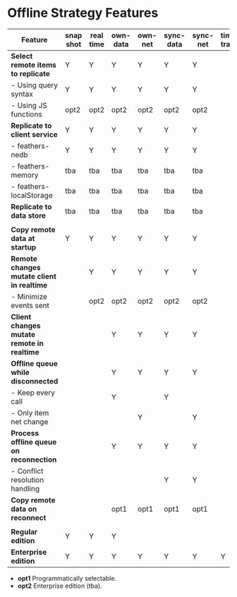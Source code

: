 # Offline Strategy Features



| Feature                                      | snap shot | real time | own-data | own-net | sync-data | sync-net | time-travel |
|----------------------------------------------|-----------|-----------|----------|---------|-----------|----------|-------------|
| **Select remote items to replicate**         | Y         | Y         | Y        | Y       | Y         | Y        |             |
| - Using query syntax                         | Y         | Y         | Y        | Y       | Y         | Y        |             |
| - Using JS functions                         | opt2      | opt2      | opt2     | opt2    | opt2      | opt2     |             |
| **Replicate to client service**              | Y         | Y         | Y        | Y       | Y         | Y        |             |
| - feathers-nedb                              | Y         | Y         | Y        | Y       | Y         | Y        |             |
| - feathers-memory                            | tba       | tba       | tba      | tba     | tba       | tba      |             |
| - feathers-localStorage                      | tba       | tba       | tba      | tba     | tba       | tba      |             |
| **Replicate to data store**                  | tba       | tba       | tba      | tba     | tba       | tba      |             |
|                                              |           |           |          |         |           |          |             |
| **Copy remote data at startup**              | Y         | Y         | Y        | Y       | Y         | Y        |             |
| **Remote changes mutate client in realtime** |           | Y         | Y        | Y       | Y         | Y        |             |
| - Minimize events sent                   |           | opt2      | opt2     | opt2    | opt2      | opt2     |             |
| **Client changes mutate remote in realtime** |           |           | Y        | Y       | Y         | Y        |             |
| **Offline queue while disconnected**         |           |           | Y        | Y       | Y         | Y        |             |
| - Keep every call                            |           |           | Y        |         | Y         |          |             |
| - Only item net change                       |           |           |          | Y       |           | Y        |             |
| **Process offline queue on reconnection**    |           |           | Y        | Y       | Y         | Y        |             |
| - Conflict resolution handling               |           |           |          |         | Y         | Y        |             |
| **Copy remote data on reconnect**            |           |           | opt1     | opt1    | opt1      | opt1     |             |
|                                              |           |           |          |         |           |          |             |
| **Regular edition**                          | Y         | Y         | Y        |         |           |          |             |
| **Enterprise edition**                       | Y         | Y         | Y        | Y       | Y         | Y        | Y           |

- **opt1** Programmatically selectable.
- **opt2** Enterprise edition (tba).
